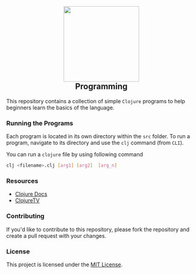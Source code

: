 <h2 align="center">
  <img src="http://4.bp.blogspot.com/-pc_s02W-R9w/TzFLaS-sQcI/AAAAAAAAEbU/xWhovBljYE8/s1600/clojure-logo-with-name.png" width=200/><br>
  Programming
</h2>

This repository contains a collection of simple `Clojure` programs to help beginners learn the basics of the language.

### Running the Programs

Each program is located in its own directory within the `src` folder. To run a program, navigate to its directory and use the `clj` command (from `CLI`).

You can run a `clojure` file by using following command

```sh
clj <filename>.clj [arg1] [arg2]  [arg_n]
```

### Resources

- [Clojure Docs](https://clojuredocs.org/)
- [ClojureTV](https://www.youtube.com/user/clojuretv)

### Contributing

If you'd like to contribute to this repository, please fork the repository and create a pull request with your changes.

### License

This project is licensed under the [MIT License](https://opensource.org/licenses/MIT).

